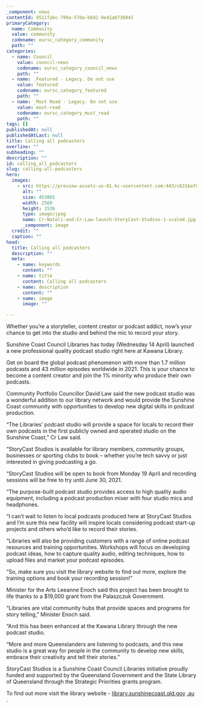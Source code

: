 ```yaml
---
_component: news
contentId: 9511fabc-799a-57da-b6d2-9e41a8736041
primaryCategory:
  name: Community
  value: community
  codename: oursc_category_community
  path: ""
categories:
  - name: Council
    value: council-news
    codename: oursc_category_council_news
    path: ""
  - name: _Featured - Legacy. Do not use
    value: featured
    codename: oursc_category_featured
    path: ""
  - name: _Must Read - Legacy. Do not use
    value: must-read
    codename: oursc_category_must_read
    path: ""
tags: []
publishedAt: null
publishedAtLast: null
title: Calling all podcasters
overline: ""
subheading: ""
description: ""
id: calling_all_podcasters
slug: calling-all-podcasters
hero:
  images:
    - src: https://preview-assets-us-01.kc-usercontent.com:443/c631baf8-1b46-001f-580c-d0001b68b4a8/832bd11a-e83f-4dbd-b84b-5f4ac8cffe69/Cr-Natoli-and-Cr-Law-launch-StoryCast-Studios-1-scaled.jpg
      alt: ""
      size: 453865
      width: 2560
      height: 1536
      type: image/jpeg
      name: Cr-Natoli-and-Cr-Law-launch-StoryCast-Studios-1-scaled.jpg
      _component: image
  credit: ""
  caption: ""
head:
  title: Calling all podcasters
  description: ""
  meta:
    - name: keywords
      content: ""
    - name: title
      content: Calling all podcasters
    - name: description
      content: ""
    - name: image
      image: ""

---
```

Whether you’re a storyteller, content creator or podcast addict, now’s your chance to get into the studio and behind the mic to record your story.

Sunshine Coast Council Libraries has today (Wednesday 14 April) launched a new professional quality podcast studio right here at Kawana Library.

Get on board the global podcast phenomenon with more than 1.7 million podcasts and 43 million episodes worldwide in 2021. This is your chance to become a content creator and join the 1% minority who produce their own podcasts.

Community Portfolio Councillor David Law said the new podcast studio was a wonderful addition to our library network and would provide the Sunshine Coast community with opportunities to develop new digital skills in podcast production.

“The Libraries’ podcast studio will provide a space for locals to record their own podcasts in the first publicly owned and operated studio on the Sunshine Coast,” Cr Law said.

“StoryCast Studios is available for library members, community groups, businesses or sporting clubs to book – whether you’re tech savvy or just interested in giving podcasting a go.

“StoryCast Studios will be open to book from Monday 19 April and recording sessions will be free to try until June 30, 2021.

“The purpose-built podcast studio provides access to high quality audio equipment, including a podcast production mixer with four studio mics and headphones.

“I can’t wait to listen to local podcasts produced here at StoryCast Studios and I’m sure this new facility will inspire locals considering podcast start-up projects and others who’d like to record their stories.

“Libraries will also be providing customers with a range of online podcast resources and training opportunities. Workshops will focus on developing podcast ideas, how to capture quality audio, editing techniques, how to upload files and market your podcast episodes.

“So, make sure you visit the library website to find out more, explore the training options and book your recording session!”

Minister for the Arts Leeanne Enoch said this project has been brought to life thanks to a $19,000 grant from the Palaszczuk Government.

“Libraries are vital community hubs that provide spaces and programs for story telling,” Minister Enoch said.

“And this has been enhanced at the Kawana Library through the new podcast studio.

“More and more Queenslanders are listening to podcasts, and this new studio is a great way for people in the community to develop new skills, embrace their creativity and tell their stories.”

StoryCast Studios is a Sunshine Coast Council Libraries initiative proudly funded and supported by the Queensland Government and the State Library of Queensland through the Strategic Priorities grants program.

To find out more visit the library website - [library.sunshinecoast.qld.gov](https://library.sunshinecoast.qld.gov.au/Services/Podcast-Studio) [.au](https://library.sunshinecoast.qld.gov.au/Whats-On/Library-Lovers-Day)
.
